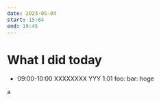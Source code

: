 ```yaml
---
date: 2023-05-04
start: 15:04
end: 19:45
---
```


# What I did today

- 09:00-10:00 XXXXXXXX YYY 1.01 foo: bar: hoge

a
